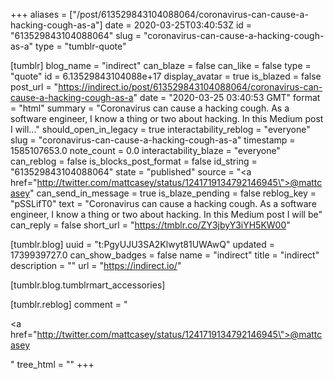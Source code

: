 +++
aliases = ["/post/613529843104088064/coronavirus-can-cause-a-hacking-cough-as-a"]
date = 2020-03-25T03:40:53Z
id = "613529843104088064"
slug = "coronavirus-can-cause-a-hacking-cough-as-a"
type = "tumblr-quote"

[tumblr]
blog_name = "indirect"
can_blaze = false
can_like = false
type = "quote"
id = 6.13529843104088e+17
display_avatar = true
is_blazed = false
post_url = "https://indirect.io/post/613529843104088064/coronavirus-can-cause-a-hacking-cough-as-a"
date = "2020-03-25 03:40:53 GMT"
format = "html"
summary = "Coronavirus can cause a hacking cough. As a software engineer, I know a thing or two about hacking. In this Medium post I will..."
should_open_in_legacy = true
interactability_reblog = "everyone"
slug = "coronavirus-can-cause-a-hacking-cough-as-a"
timestamp = 1585107653.0
note_count = 0.0
interactability_blaze = "everyone"
can_reblog = false
is_blocks_post_format = false
id_string = "613529843104088064"
state = "published"
source = "<a href=\"http://twitter.com/mattcasey/status/1241719134792146945\">@mattcasey</a>"
can_send_in_message = true
is_blaze_pending = false
reblog_key = "pSSLifT0"
text = "Coronavirus can cause a hacking cough. As a software engineer, I know a thing or two about hacking. In this Medium post I will be"
can_reply = false
short_url = "https://tmblr.co/ZY3jbyY3iYH5KW00"

[tumblr.blog]
uuid = "t:PgyUJU3SA2Klwyt81UWAwQ"
updated = 1739939727.0
can_show_badges = false
name = "indirect"
title = "indirect"
description = ""
url = "https://indirect.io/"

[tumblr.blog.tumblrmart_accessories]

[tumblr.reblog]
comment = "<p><a href=\"http://twitter.com/mattcasey/status/1241719134792146945\">@mattcasey</a></p>"
tree_html = ""
+++
